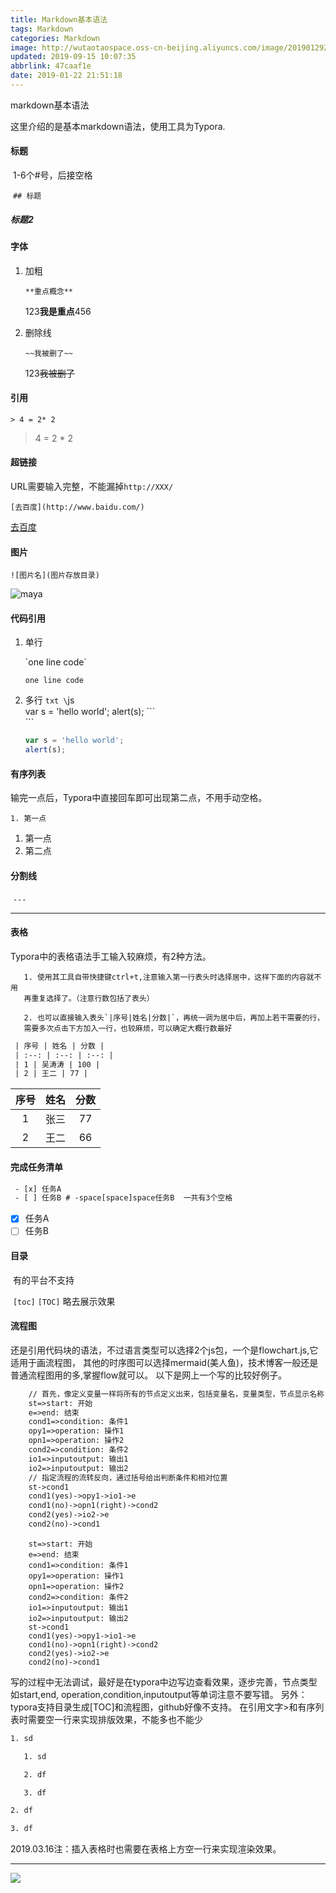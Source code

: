 ```yaml
---
title: Markdown基本语法
tags: Markdown
categories: Markdown
image: http://wutaotaospace.oss-cn-beijing.aliyuncs.com/image/201901292.jpg
updated: 2019-09-15 10:07:35
abbrlink: 47caaf1e
date: 2019-01-22 21:51:18
---
```

markdown基本语法
<!-- more -->
这里介绍的是基本markdown语法，使用工具为Typora.
#### 标题

​	1-6个\#号，后接空格

​	`## 标题`

#####		标题2

#### 字体

1. 加粗

   `**重点概念**`

   123**我是重点**456

2. 删除线

   `~~我被删了~~`

   123~~我被删了~~

#### 引用

   `> 4 = 2* 2`

   > 4 = 2 * 2

#### 超链接
   URL需要输入完整，不能漏掉`http://XXX/`

  `[去百度](http://www.baidu.com/)`

  [去百度](http://www.baidu.com/)

####  图片

   `![图片名](图片存放目录)`

   ![maya](http://wutaotaospace.oss-cn-beijing.aliyuncs.com/image/maya.jpg)

####  代码引用

   1. 单行

      \`one line code\`

      `one line code`

   2. 多行
	 ```txt
      \```js\
      	var s = 'hello world';
      	alert(s);
      \```\
     ```

      ```js
      var s = 'hello world';
      alert(s);
      ```

####  有序列表

   输完一点后，Typora中直接回车即可出现第二点，不用手动空格。

   `1. 第一点`

   1. 第一点
   2. 第二点

####  分割线

​	`---`

---

####  表格

Typora中的表格语法手工输入较麻烦，有2种方法。

       1. 使用其工具自带快捷键ctrl+t,注意输入第一行表头时选择居中，这样下面的内容就不用
       再重复选择了。（注意行数包括了表头）

       2. 也可以直接输入表头`|序号|姓名|分数|`，再统一调为居中后，再加上若干需要的行，
       需要多次点击下方加入一行，也较麻烦，可以确定大概行数最好

  ```txt
   | 序号 | 姓名 | 分数 |
   | :--: | :--: | :--: |
   | 1 | 吴涛涛 | 100 |
   | 2 | 王二 | 77 |
  ```
| 序号 | 姓名 | 分数 |
| :--: | :--: | :--: |
|  1   | 张三 |  77  |
|  2   | 王二 |  66  |
####  完成任务清单

```txt
 - [x] 任务A
 - [ ] 任务B # -space[space]space任务B  一共有3个空格
```
-  [x] 任务A
- [ ] 任务B

#### 目录

​	有的平台不支持

​	`[toc]`
`[TOC]` 略去展示效果
#### 流程图
  还是引用代码块的语法，不过语言类型可以选择2个js包，一个是flowchart.js,它适用于画流程图，
  其他的时序图可以选择mermaid(美人鱼)，技术博客一般还是普通流程图用的多,掌握flow就可以。
  以下是网上一个写的比较好例子。
  ```txt
      // 首先，像定义变量一样将所有的节点定义出来，包括变量名，变量类型，节点显示名称
      st=>start: 开始
      e=>end: 结束
      cond1=>condition: 条件1
      opy1=>operation: 操作1
      opn1=>operation: 操作2
      cond2=>condition: 条件2
      io1=>inputoutput: 输出1
      io2=>inputoutput: 输出2
      // 指定流程的流转反向，通过括号给出判断条件和相对位置
      st->cond1
      cond1(yes)->opy1->io1->e
      cond1(no)->opn1(right)->cond2
      cond2(yes)->io2->e
      cond2(no)->cond1
  ```
```flow
    st=>start: 开始
    e=>end: 结束
    cond1=>condition: 条件1
    opy1=>operation: 操作1
    opn1=>operation: 操作2
    cond2=>condition: 条件2
    io1=>inputoutput: 输出1
    io2=>inputoutput: 输出2
    st->cond1
    cond1(yes)->opy1->io1->e
    cond1(no)->opn1(right)->cond2
    cond2(yes)->io2->e
    cond2(no)->cond1
```

写的过程中无法调试，最好是在typora中边写边查看效果，逐步完善，节点类型如start,end,
operation,condition,inputoutput等单词注意不要写错。
另外： typora支持目录生成[TOC]和流程图，github好像不支持。
在引用文字>和有序列表时需要空一行来实现排版效果，不能多也不能少
```txt
1. sd

   1. sd

   2. df

   3. df

2. df

3. df
```

2019.03.16注：插入表格时也需要在表格上方空一行来实现渲染效果。

<hr />
<img src="http://wutaotaospace.oss-cn-beijing.aliyuncs.com/image/201901292.jpg" class="full-image" />

